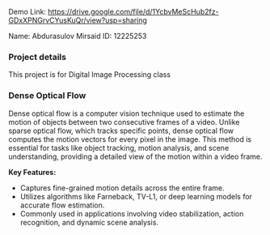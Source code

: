 Demo Link: https://drive.google.com/file/d/1YcbvMeScHub2fz-GDxXPNGrvCYusKuQr/view?usp=sharing

Name: Abdurasulov Mirsaid
ID: 12225253

### Project details
This project is for Digital  Image Processing class 

### Dense Optical Flow

Dense optical flow is a computer vision technique used to estimate the motion of objects between two consecutive frames of a video. Unlike sparse optical flow, which tracks specific points, dense optical flow computes the motion vectors for every pixel in the image. This method is essential for tasks like object tracking, motion analysis, and scene understanding, providing a detailed view of the motion within a video frame.

**Key Features:**
- Captures fine-grained motion details across the entire frame.
- Utilizes algorithms like Farneback, TV-L1, or deep learning models for accurate flow estimation.
- Commonly used in applications involving video stabilization, action recognition, and dynamic scene analysis.

